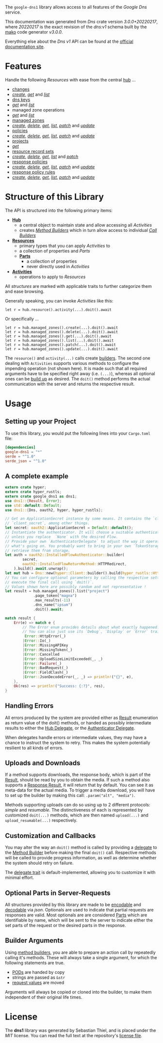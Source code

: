 <!---
DO NOT EDIT !
This file was generated automatically from 'src/mako/api/README.md.mako'
DO NOT EDIT !
-->
The `google-dns1` library allows access to all features of the *Google Dns* service.

This documentation was generated from *Dns* crate version *3.0.0+20220217*, where *20220217* is the exact revision of the *dns:v1* schema built by the [mako](http://www.makotemplates.org/) code generator *v3.0.0*.

Everything else about the *Dns* *v1* API can be found at the
[official documentation site](https://cloud.google.com/dns/docs).
# Features

Handle the following *Resources* with ease from the central [hub](https://docs.rs/google-dns1/3.0.0+20220217/google_dns1/Dns) ... 

* [changes](https://docs.rs/google-dns1/3.0.0+20220217/google_dns1/api::Change)
 * [*create*](https://docs.rs/google-dns1/3.0.0+20220217/google_dns1/api::ChangeCreateCall), [*get*](https://docs.rs/google-dns1/3.0.0+20220217/google_dns1/api::ChangeGetCall) and [*list*](https://docs.rs/google-dns1/3.0.0+20220217/google_dns1/api::ChangeListCall)
* [dns keys](https://docs.rs/google-dns1/3.0.0+20220217/google_dns1/api::DnsKey)
 * [*get*](https://docs.rs/google-dns1/3.0.0+20220217/google_dns1/api::DnsKeyGetCall) and [*list*](https://docs.rs/google-dns1/3.0.0+20220217/google_dns1/api::DnsKeyListCall)
* managed zone operations
 * [*get*](https://docs.rs/google-dns1/3.0.0+20220217/google_dns1/api::ManagedZoneOperationGetCall) and [*list*](https://docs.rs/google-dns1/3.0.0+20220217/google_dns1/api::ManagedZoneOperationListCall)
* [managed zones](https://docs.rs/google-dns1/3.0.0+20220217/google_dns1/api::ManagedZone)
 * [*create*](https://docs.rs/google-dns1/3.0.0+20220217/google_dns1/api::ManagedZoneCreateCall), [*delete*](https://docs.rs/google-dns1/3.0.0+20220217/google_dns1/api::ManagedZoneDeleteCall), [*get*](https://docs.rs/google-dns1/3.0.0+20220217/google_dns1/api::ManagedZoneGetCall), [*list*](https://docs.rs/google-dns1/3.0.0+20220217/google_dns1/api::ManagedZoneListCall), [*patch*](https://docs.rs/google-dns1/3.0.0+20220217/google_dns1/api::ManagedZonePatchCall) and [*update*](https://docs.rs/google-dns1/3.0.0+20220217/google_dns1/api::ManagedZoneUpdateCall)
* [policies](https://docs.rs/google-dns1/3.0.0+20220217/google_dns1/api::Policy)
 * [*create*](https://docs.rs/google-dns1/3.0.0+20220217/google_dns1/api::PolicyCreateCall), [*delete*](https://docs.rs/google-dns1/3.0.0+20220217/google_dns1/api::PolicyDeleteCall), [*get*](https://docs.rs/google-dns1/3.0.0+20220217/google_dns1/api::PolicyGetCall), [*list*](https://docs.rs/google-dns1/3.0.0+20220217/google_dns1/api::PolicyListCall), [*patch*](https://docs.rs/google-dns1/3.0.0+20220217/google_dns1/api::PolicyPatchCall) and [*update*](https://docs.rs/google-dns1/3.0.0+20220217/google_dns1/api::PolicyUpdateCall)
* [projects](https://docs.rs/google-dns1/3.0.0+20220217/google_dns1/api::Project)
 * [*get*](https://docs.rs/google-dns1/3.0.0+20220217/google_dns1/api::ProjectGetCall)
* [resource record sets](https://docs.rs/google-dns1/3.0.0+20220217/google_dns1/api::ResourceRecordSet)
 * [*create*](https://docs.rs/google-dns1/3.0.0+20220217/google_dns1/api::ResourceRecordSetCreateCall), [*delete*](https://docs.rs/google-dns1/3.0.0+20220217/google_dns1/api::ResourceRecordSetDeleteCall), [*get*](https://docs.rs/google-dns1/3.0.0+20220217/google_dns1/api::ResourceRecordSetGetCall), [*list*](https://docs.rs/google-dns1/3.0.0+20220217/google_dns1/api::ResourceRecordSetListCall) and [*patch*](https://docs.rs/google-dns1/3.0.0+20220217/google_dns1/api::ResourceRecordSetPatchCall)
* [response policies](https://docs.rs/google-dns1/3.0.0+20220217/google_dns1/api::ResponsePolicy)
 * [*create*](https://docs.rs/google-dns1/3.0.0+20220217/google_dns1/api::ResponsePolicyCreateCall), [*delete*](https://docs.rs/google-dns1/3.0.0+20220217/google_dns1/api::ResponsePolicyDeleteCall), [*get*](https://docs.rs/google-dns1/3.0.0+20220217/google_dns1/api::ResponsePolicyGetCall), [*list*](https://docs.rs/google-dns1/3.0.0+20220217/google_dns1/api::ResponsePolicyListCall), [*patch*](https://docs.rs/google-dns1/3.0.0+20220217/google_dns1/api::ResponsePolicyPatchCall) and [*update*](https://docs.rs/google-dns1/3.0.0+20220217/google_dns1/api::ResponsePolicyUpdateCall)
* [response policy rules](https://docs.rs/google-dns1/3.0.0+20220217/google_dns1/api::ResponsePolicyRule)
 * [*create*](https://docs.rs/google-dns1/3.0.0+20220217/google_dns1/api::ResponsePolicyRuleCreateCall), [*delete*](https://docs.rs/google-dns1/3.0.0+20220217/google_dns1/api::ResponsePolicyRuleDeleteCall), [*get*](https://docs.rs/google-dns1/3.0.0+20220217/google_dns1/api::ResponsePolicyRuleGetCall), [*list*](https://docs.rs/google-dns1/3.0.0+20220217/google_dns1/api::ResponsePolicyRuleListCall), [*patch*](https://docs.rs/google-dns1/3.0.0+20220217/google_dns1/api::ResponsePolicyRulePatchCall) and [*update*](https://docs.rs/google-dns1/3.0.0+20220217/google_dns1/api::ResponsePolicyRuleUpdateCall)




# Structure of this Library

The API is structured into the following primary items:

* **[Hub](https://docs.rs/google-dns1/3.0.0+20220217/google_dns1/Dns)**
    * a central object to maintain state and allow accessing all *Activities*
    * creates [*Method Builders*](https://docs.rs/google-dns1/3.0.0+20220217/google_dns1/client::MethodsBuilder) which in turn
      allow access to individual [*Call Builders*](https://docs.rs/google-dns1/3.0.0+20220217/google_dns1/client::CallBuilder)
* **[Resources](https://docs.rs/google-dns1/3.0.0+20220217/google_dns1/client::Resource)**
    * primary types that you can apply *Activities* to
    * a collection of properties and *Parts*
    * **[Parts](https://docs.rs/google-dns1/3.0.0+20220217/google_dns1/client::Part)**
        * a collection of properties
        * never directly used in *Activities*
* **[Activities](https://docs.rs/google-dns1/3.0.0+20220217/google_dns1/client::CallBuilder)**
    * operations to apply to *Resources*

All *structures* are marked with applicable traits to further categorize them and ease browsing.

Generally speaking, you can invoke *Activities* like this:

```Rust,ignore
let r = hub.resource().activity(...).doit().await
```

Or specifically ...

```ignore
let r = hub.managed_zones().create(...).doit().await
let r = hub.managed_zones().delete(...).doit().await
let r = hub.managed_zones().get(...).doit().await
let r = hub.managed_zones().list(...).doit().await
let r = hub.managed_zones().patch(...).doit().await
let r = hub.managed_zones().update(...).doit().await
```

The `resource()` and `activity(...)` calls create [builders][builder-pattern]. The second one dealing with `Activities` 
supports various methods to configure the impending operation (not shown here). It is made such that all required arguments have to be 
specified right away (i.e. `(...)`), whereas all optional ones can be [build up][builder-pattern] as desired.
The `doit()` method performs the actual communication with the server and returns the respective result.

# Usage

## Setting up your Project

To use this library, you would put the following lines into your `Cargo.toml` file:

```toml
[dependencies]
google-dns1 = "*"
serde = "^1.0"
serde_json = "^1.0"
```

## A complete example

```Rust
extern crate hyper;
extern crate hyper_rustls;
extern crate google_dns1 as dns1;
use dns1::{Result, Error};
use std::default::Default;
use dns1::{Dns, oauth2, hyper, hyper_rustls};

// Get an ApplicationSecret instance by some means. It contains the `client_id` and 
// `client_secret`, among other things.
let secret: oauth2::ApplicationSecret = Default::default();
// Instantiate the authenticator. It will choose a suitable authentication flow for you, 
// unless you replace  `None` with the desired Flow.
// Provide your own `AuthenticatorDelegate` to adjust the way it operates and get feedback about 
// what's going on. You probably want to bring in your own `TokenStorage` to persist tokens and
// retrieve them from storage.
let auth = oauth2::InstalledFlowAuthenticator::builder(
        secret,
        oauth2::InstalledFlowReturnMethod::HTTPRedirect,
    ).build().await.unwrap();
let mut hub = Dns::new(hyper::Client::builder().build(hyper_rustls::HttpsConnector::with_native_roots()), auth);
// You can configure optional parameters by calling the respective setters at will, and
// execute the final call using `doit()`.
// Values shown here are possibly random and not representative !
let result = hub.managed_zones().list("project")
             .page_token("magna")
             .max_results(-11)
             .dns_name("ipsum")
             .doit().await;

match result {
    Err(e) => match e {
        // The Error enum provides details about what exactly happened.
        // You can also just use its `Debug`, `Display` or `Error` traits
         Error::HttpError(_)
        |Error::Io(_)
        |Error::MissingAPIKey
        |Error::MissingToken(_)
        |Error::Cancelled
        |Error::UploadSizeLimitExceeded(_, _)
        |Error::Failure(_)
        |Error::BadRequest(_)
        |Error::FieldClash(_)
        |Error::JsonDecodeError(_, _) => println!("{}", e),
    },
    Ok(res) => println!("Success: {:?}", res),
}

```
## Handling Errors

All errors produced by the system are provided either as [Result](https://docs.rs/google-dns1/3.0.0+20220217/google_dns1/client::Result) enumeration as return value of
the doit() methods, or handed as possibly intermediate results to either the 
[Hub Delegate](https://docs.rs/google-dns1/3.0.0+20220217/google_dns1/client::Delegate), or the [Authenticator Delegate](https://docs.rs/yup-oauth2/*/yup_oauth2/trait.AuthenticatorDelegate.html).

When delegates handle errors or intermediate values, they may have a chance to instruct the system to retry. This 
makes the system potentially resilient to all kinds of errors.

## Uploads and Downloads
If a method supports downloads, the response body, which is part of the [Result](https://docs.rs/google-dns1/3.0.0+20220217/google_dns1/client::Result), should be
read by you to obtain the media.
If such a method also supports a [Response Result](https://docs.rs/google-dns1/3.0.0+20220217/google_dns1/client::ResponseResult), it will return that by default.
You can see it as meta-data for the actual media. To trigger a media download, you will have to set up the builder by making
this call: `.param("alt", "media")`.

Methods supporting uploads can do so using up to 2 different protocols: 
*simple* and *resumable*. The distinctiveness of each is represented by customized 
`doit(...)` methods, which are then named `upload(...)` and `upload_resumable(...)` respectively.

## Customization and Callbacks

You may alter the way an `doit()` method is called by providing a [delegate](https://docs.rs/google-dns1/3.0.0+20220217/google_dns1/client::Delegate) to the 
[Method Builder](https://docs.rs/google-dns1/3.0.0+20220217/google_dns1/client::CallBuilder) before making the final `doit()` call. 
Respective methods will be called to provide progress information, as well as determine whether the system should 
retry on failure.

The [delegate trait](https://docs.rs/google-dns1/3.0.0+20220217/google_dns1/client::Delegate) is default-implemented, allowing you to customize it with minimal effort.

## Optional Parts in Server-Requests

All structures provided by this library are made to be [encodable](https://docs.rs/google-dns1/3.0.0+20220217/google_dns1/client::RequestValue) and 
[decodable](https://docs.rs/google-dns1/3.0.0+20220217/google_dns1/client::ResponseResult) via *json*. Optionals are used to indicate that partial requests are responses 
are valid.
Most optionals are are considered [Parts](https://docs.rs/google-dns1/3.0.0+20220217/google_dns1/client::Part) which are identifiable by name, which will be sent to 
the server to indicate either the set parts of the request or the desired parts in the response.

## Builder Arguments

Using [method builders](https://docs.rs/google-dns1/3.0.0+20220217/google_dns1/client::CallBuilder), you are able to prepare an action call by repeatedly calling it's methods.
These will always take a single argument, for which the following statements are true.

* [PODs][wiki-pod] are handed by copy
* strings are passed as `&str`
* [request values](https://docs.rs/google-dns1/3.0.0+20220217/google_dns1/client::RequestValue) are moved

Arguments will always be copied or cloned into the builder, to make them independent of their original life times.

[wiki-pod]: http://en.wikipedia.org/wiki/Plain_old_data_structure
[builder-pattern]: http://en.wikipedia.org/wiki/Builder_pattern
[google-go-api]: https://github.com/google/google-api-go-client

# License
The **dns1** library was generated by Sebastian Thiel, and is placed 
under the *MIT* license.
You can read the full text at the repository's [license file][repo-license].

[repo-license]: https://github.com/Byron/google-apis-rsblob/main/LICENSE.md
